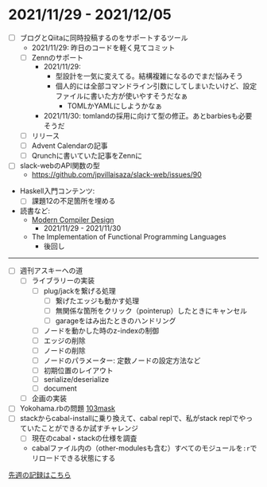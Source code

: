 # 2021/11/29 - 2021/12/05

- [ ] ブログとQiitaに同時投稿するのをサポートするツール
    - 2021/11/29: 昨日のコードを軽く見てコミット
    - [ ] Zennのサポート
        - 2021/11/29:
            - 型設計を一気に変えてる。結構複雑になるのでまだ悩みそう
            - 個人的には全部コマンドライン引数にしてしまいたいけど、設定ファイルに書いた方が使いやすそうだなぁ
                - TOMLかYAMLにしようかなぁ
        - 2021/11/30: tomlandの採用に向けて型の修正。あとbarbiesも必要そうだ
    - [ ] リリース
    - [ ] Advent Calendarの記事
    - [ ] Qrunchに書いていた記事をZennに
- [ ] slack-webのAPI関数の型
    - <https://github.com/jpvillaisaza/slack-web/issues/90>
- Haskell入門コンテンツ:
    - [ ] 課題12の不足箇所を埋める
- 読書など:
    - [Modern Compiler Design](https://www.springer.com/jp/book/9781461446989)
        - 2021/11/29 - 2021/11/30
    - The Implementation of Functional Programming Languages
        - 後回し

------

- [ ] 週刊アスキーへの道
    - [ ] ライブラリーの実装
        - [ ] plug/jackを繋げる処理
            - [ ] 繋げたエッジも動かす処理
            - [ ] 無関係な箇所をクリック（pointerup）したときにキャンセル
            - [ ] garageをはみ出たときのハンドリング
        - [ ] ノードを動かした時のz-indexの制御
        - [ ] エッジの削除
        - [ ] ノードの削除
        - [ ] ノードのパラメーター: 定数ノードの設定方法など
        - [ ] 初期位置のレイアウト
        - [ ] serialize/deserialize
        - [ ] document
    - [ ] 企画の実装
- [ ] Yokohama.rbの問題 [103mask](http://nabetani.sakura.ne.jp/yokohamarb/103mask/)
- [ ] stackからcabal-installに乗り換えて、cabal replで、私がstack replでやっていたことができるか試すチャレンジ
    - [ ] 現在のcabal・stackの仕様を調査
    - cabalファイル内の（other-modulesも含む）すべてのモジュールを`:r`でリロードできる状態にする

[先週の記録はこちら](https://github.com/igrep/daily-commits/blob/d7765bc3d1ad6e99a1b6b2e8c09f326d20b58b62/yesterday.md)
